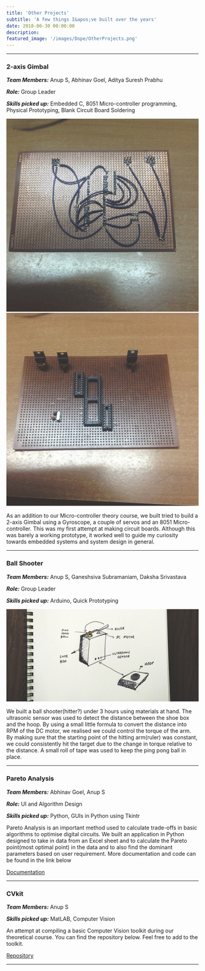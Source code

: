 ```yaml
---
title: 'Other Projects'
subtitle: 'A few things I&apos;ve built over the years'
date: 2018-06-30 00:00:00
description:
featured_image: '/images/Dope/OtherProjects.png'
---
```

***
### 2-axis Gimbal

***Team Members:*** Anup S, Abhinav Goel, Aditya Suresh Prabhu

***Role:*** Group Leader

***Skills picked up:*** Embedded C, 8051 Micro-controller programming, Physical Prototyping, Blank Circuit Board Soldering

<div class="gallery" data-columns="2">
	<img src="/images/gimbalback.JPG">
	<img src="/images/gimbalfront.JPG">
</div>

As an addition to our Micro-controller theory course, we built tried to build a 2-axis Gimbal using a Gyroscope, a couple of servos and an 8051 Micro-controller. This was my first attempt at making circuit boards. Although this was barely a working prototype, it worked well to guide my curiosity towards embedded systems and system design in general.

***

### Ball Shooter

***Team Members:*** Anup S, Ganeshsiva Subramaniam, Daksha Srivastava

***Role:*** Group Leader

***Skills picked up:*** Arduino, Quick Prototyping

![](/images/ballshooter.jpg)

We built a ball shooter(hitter?) under 3 hours using materials at hand. The ultrasonic sensor was used to detect the distance between the shoe box and the hoop. By using a small little formula to convert the distance into RPM of the DC motor, we realised we could control the torque of the arm. By making sure that the starting point of the hitting arm(ruler) was constant, we could consistently hit the target due to the change in torque relative to the distance. A small roll of tape was used to keep the ping pong ball in place.

***

### Pareto Analysis

***Team Members:*** Abhinav Goel, Anup S

***Role:*** UI and Algorithm Design

***Skills picked up:*** Python, GUIs in Python using Tkintr

Pareto Analysis is an important method used to calculate trade-offs in basic algorithms to optimise digital circuits. We built an application in Python designed to take in data from an Excel sheet and to calculate the Pareto point(most optimal point) in the data and to also find the dominant parameters based on user requirement. More documentation and code can be found in the link below

<a href="https://www.dropbox.com/sh/5bvaddi0ajh1ry5/AADC1XSLwfibc7XGuVCZscS5a?dl=0" class="button button--light">Documentation</a>

***

### CVkit

***Team Members:*** Anup S

***Skills picked up:*** MatLAB, Computer Vision

An attempt at compiling a basic Computer Vision toolkit during our theoretical course. You can find the repository below. Feel free to add to the toolkit.

<a href="https://github.com/anupsathya/CVkit" class="button button--light">Repository</a>

***
